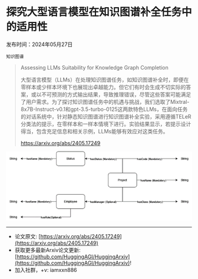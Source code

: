# 探究大型语言模型在知识图谱补全任务中的适用性
发布时间：2024年05月27日

`知识图谱`
> Assessing LLMs Suitability for Knowledge Graph Completion
>
> 大型语言模型（LLMs）在处理知识图谱任务，如知识图谱补全时，即便在零样本或少样本环境下也展现出卓越能力。但它们有时会生成不切实际的答案，或以不可预测的方式输出结果，导致推理错误，尽管这些答案可能满足了用户需求。为了探讨知识图谱任务中的机遇与挑战，我们选取了Mixtral-8x7B-Instruct-v0.1和gpt-3.5-turbo-0125这两款特色LLMs，在面向任务的对话系统中，针对静态知识图谱进行知识图谱补全实验，采用遵循TELeR分类法的提示，在零样本和一样本情境下进行。实验结果显示，若提示设计得当，包含充足信息和相关示例，LLMs能够有效应对这类任务。
>
> https://arxiv.org/abs/2405.17249

![](https://raw.githubusercontent.com/HuggingAGI/HuggingArxiv/main/paper_images/2405.17249/ontology.png)

<hr />

- 论文原文: [https://arxiv.org/abs/2405.17249](https://arxiv.org/abs/2405.17249)
- 获取更多最新Arxiv论文更新: [https://github.com/HuggingAGI/HuggingArxiv](https://github.com/HuggingAGI/HuggingArxiv)!
- 加入社群，+v: iamxxn886